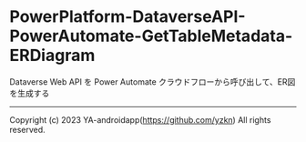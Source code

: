 # PowerPlatform-DataverseAPI-PowerAutomate-GetTableMetadata-ERDiagram

Dataverse Web API を Power Automate クラウドフローから呼び出して、ER図を生成する

---

Copyright (c) 2023 YA-androidapp(https://github.com/yzkn) All rights reserved.
